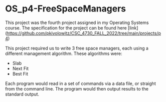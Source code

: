 # OS_p4-FreeSpaceManagers
 
This project was the fourth project assigned in my Operating Systems course.
The specification for the project can be found here [link] (https://github.com/pkivolowitz/CSC_4730_FALL_2022/tree/main/projects/p4)

This project required us to write 3 free space managers, each using a different management algorithm.
These algorithms were:
- Slab
- Next Fit
- Best Fit

Each program would read in a set of commands via a data file, or straight from the command line. The program would then output results to the standard output.